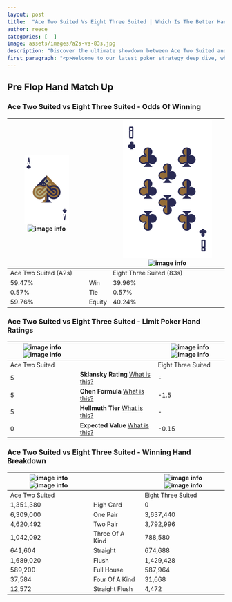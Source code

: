 ```yaml
---
layout: post
title:  "Ace Two Suited Vs Eight Three Suited | Which Is The Better Hand In Poker? A Complete Guide"
author: reece
categories: [  ]
image: assets/images/a2s-vs-83s.jpg
description: "Discover the ultimate showdown between Ace Two Suited and Eight Three Suited in poker! Uncover the odds, strategies, and scenarios where one hand triumphs over the other. Get ready to up your poker game with this thrilling analysis."
first_paragraph: "<p>Welcome to our latest poker strategy deep dive, where we're pitting two distinct hands against each other in a high-stakes showdown: Ace Two Suited vs Eight Three Suited.</p><p>In the dynamic world of poker, every decision counts, and knowing which hand holds the upper hand is key to your success at the table.</p><p>In this article, we'll dissect these two hands, explore the scenarios where one dominates the other, and equip you with the knowledge to make strategic choices that can tip the odds in your favor.</p><p>Get ready to unravel the intriguing dynamics of these poker hands and elevate your game to new heights.</p>"
---
```




[comment]: # (sp0)

## Pre Flop Hand Match Up

<div class="table hand-ratings" markdown="1"> 



### Ace Two Suited vs Eight Three Suited - Odds Of Winning


    
| ![image info](assets/images/hand1/A.png) ![image info](assets/images/hand1/2s.png) |  | ![image info](assets/images/hand2/8.png) ![image info](assets/images/hand2/3s.png) |
| -------- | -------- | -------- |
| Ace Two Suited (A2s) |  | Eight Three Suited (83s) |
| 59.47% | Win | 39.96% |
| 0.57% | Tie | 0.57% |
| 59.76% | Equity | 40.24% |




[comment]: # (sp1)



### Ace Two Suited vs Eight Three Suited - Limit Poker Hand Ratings


    
| ![image info](https://www.riverpairs.com/assets/images/hand1/A.png) ![image info](https://www.riverpairs.com/assets/images/hand1/2s.png) |  | ![image info](https://www.riverpairs.com/assets/images/hand2/8.png) ![image info](https://www.riverpairs.com/assets/images/hand2/3s.png) |
| -------- | -------- | -------- |
| Ace Two Suited |  | Eight Three Suited |
| 5 | **Sklansky Rating** [What is this?](/sklansky-rating-explained) | - |
| 5 | **Chen Formula** [What is this?](/chen-formula-explained) | -1.5 |
| 5 | **Hellmuth Tier** [What is this?](/Hellmuth-tier-explained) | - |
| 0 | **Expected Value** [What is this?](/expected-value-explained) | -0.15 |




[comment]: # (sp2)



### Ace Two Suited vs Eight Three Suited - Winning Hand Breakdown


    
| ![image info](https://www.riverpairs.com/assets/images/hand1/A.png) ![image info](https://www.riverpairs.com/assets/images/hand1/2s.png) |  | ![image info](https://www.riverpairs.com/assets/images/hand2/8.png) ![image info](https://www.riverpairs.com/assets/images/hand2/3s.png) |
| -------- | -------- | -------- |
| Ace Two Suited |  | Eight Three Suited |
| 1,351,380 | High Card | 0 |
| 6,309,000 | One Pair | 3,637,440 |
| 4,620,492 | Two Pair | 3,792,996 |
| 1,042,092 | Three Of A Kind | 788,580 |
| 641,604 | Straight | 674,688 |
| 1,689,020 | Flush | 1,429,428 |
| 589,200 | Full House | 587,964 |
| 37,584 | Four Of A Kind | 31,668 |
| 12,572 | Straight Flush | 4,472 |




[comment]: # (sp3)



</div>

[comment]: # (sp4)



[comment]: # (sp5)

